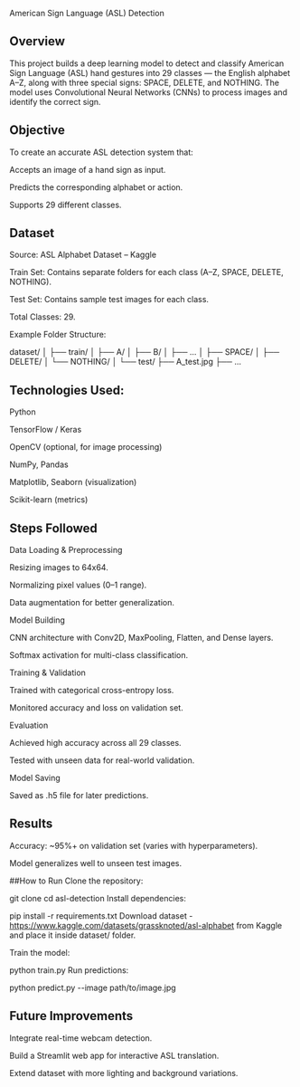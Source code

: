  American Sign Language (ASL) Detection
## Overview
This project builds a deep learning model to detect and classify American Sign Language (ASL) hand gestures into 29 classes — the English alphabet A–Z, along with three special signs: SPACE, DELETE, and NOTHING. The model uses Convolutional Neural Networks (CNNs) to process images and identify the correct sign.

## Objective
To create an accurate ASL detection system that:

Accepts an image of a hand sign as input.

Predicts the corresponding alphabet or action.

Supports 29 different classes.

## Dataset
Source: ASL Alphabet Dataset – Kaggle

Train Set: Contains separate folders for each class (A–Z, SPACE, DELETE, NOTHING).

Test Set: Contains sample test images for each class.

Total Classes: 29.

Example Folder Structure:

dataset/
│
├── train/
│   ├── A/
│   ├── B/
│   ├── ...
│   ├── SPACE/
│   ├── DELETE/
│   └── NOTHING/
│
└── test/
    ├── A_test.jpg
    ├── ...
## Technologies Used:
Python

TensorFlow / Keras

OpenCV (optional, for image processing)

NumPy, Pandas

Matplotlib, Seaborn (visualization)

Scikit-learn (metrics)

## Steps Followed
Data Loading & Preprocessing

Resizing images to 64x64.

Normalizing pixel values (0–1 range).

Data augmentation for better generalization.

Model Building

CNN architecture with Conv2D, MaxPooling, Flatten, and Dense layers.

Softmax activation for multi-class classification.

Training & Validation

Trained with categorical cross-entropy loss.

Monitored accuracy and loss on validation set.

Evaluation

Achieved high accuracy across all 29 classes.

Tested with unseen data for real-world validation.

Model Saving

Saved as .h5 file for later predictions.

## Results
Accuracy: ~95%+ on validation set (varies with hyperparameters).

Model generalizes well to unseen test images.

##How to Run
Clone the repository:


git clone <your-repo-link>
cd asl-detection
Install dependencies:

pip install -r requirements.txt
Download dataset - 
https://www.kaggle.com/datasets/grassknoted/asl-alphabet
from Kaggle and place it inside dataset/ folder.

Train the model:

python train.py
Run predictions:

python predict.py --image path/to/image.jpg
## Future Improvements
Integrate real-time webcam detection.

Build a Streamlit web app for interactive ASL translation.

Extend dataset with more lighting and background variations.

